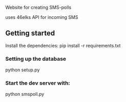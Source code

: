 Website for creating SMS-polls

uses 46elks API for incoming SMS


## Getting started
Install the dependencies:
pip install -r requirements.txt

### Setting up the database
python setup.py

### Start the dev server with:
python smspoll.py
